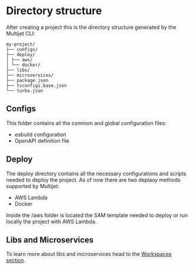 # Directory structure

After creating a project this is the directory structure generated by the Multijet CLI:

```
my-project/
├── configs/
├── deploy/
│ ├── aws/
│ └── docker/
├── libs/
├── microservices/
├── package.json
├── tsconfigs.base.json
└── turbo.json
```

## Configs

This folder contains all the common and global configuration files:

-   esbuild configuration
-   OpenAPI definition file

## Deploy

The deploy directory contains all the necessary configurations and scripts needed to deploy the project. As of now there are two deplaoy methods supported by Multijet:

-   AWS Lambda
-   Docker

Inside the /aws folder is located the SAM template needed to deploy or run locally the project with AWS Lambda.

## Libs and Microservices

To learn more about libs and microservices head to the [Workspaces section]().

